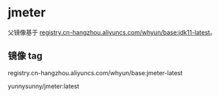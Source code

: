 # jmeter

父镜像基于 [registry.cn-hangzhou.aliyuncs.com/whyun/base:jdk11-latest](../centos)。

## 镜像 tag

registry.cn-hangzhou.aliyuncs.com/whyun/base:jmeter-latest

yunnysunny/jmeter:latest